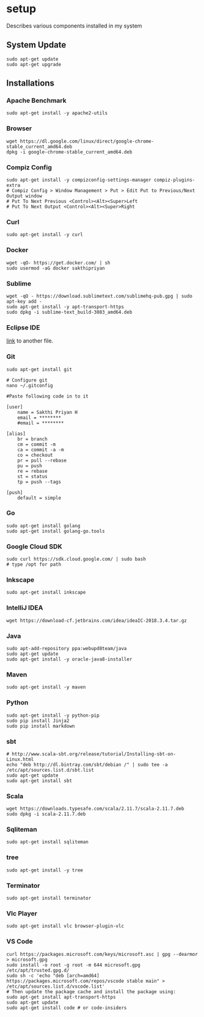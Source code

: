 # setup
Describes various components installed in my system

## System Update
    sudo apt-get update
    sudo apt-get upgrade

## Installations

### Apache Benchmark
    sudo apt-get install -y apache2-utils

### Browser
    wget https://dl.google.com/linux/direct/google-chrome-stable_current_amd64.deb
    dpkg -i google-chrome-stable_current_amd64.deb 

### Compiz Config
    sudo apt-get install -y compizconfig-settings-manager compiz-plugins-extra
    # Compiz Config > Window Management > Put > Edit Put to Previous/Next Output window
    # Put To Next Previous <Control><Alt><Super>Left
    # Put To Next Output <Control><Alt><Super>Right

### Curl
    sudo apt-get install -y curl

### Docker
    wget -qO- https://get.docker.com/ | sh
    sudo usermod -aG docker sakthipriyan

### Sublime
    wget -qO - https://download.sublimetext.com/sublimehq-pub.gpg | sudo apt-key add -
    sudo apt-get install -y apt-transport-https
    sudo dpkg -i sublime-text_build-3083_amd64.deb

### Eclipse IDE
[link](eclipse.md) to another file.

### Git
    sudo apt-get install git
    
    # Configure git
    nano ~/.gitconfig
    
    #Paste following code in to it
    
    [user]
        name = Sakthi Priyan H
        email = ********
        #email = ********

    [alias]
        br = branch
        cm = commit -m
        ca = commit -a -m
        co = checkout
        pr = pull --rebase
        pu = push
        re = rebase
        st = status
        tp = push --tags

    [push]
        default = simple

### Go
    sudo apt-get install golang
    sudo apt-get install golang-go.tools

### Google Cloud SDK 
    sudo curl https://sdk.cloud.google.com/ | sudo bash
    # type /opt for path

### Inkscape
    sudo apt-get install inkscape

### IntelliJ IDEA
    
    wget https://download-cf.jetbrains.com/idea/ideaIC-2018.3.4.tar.gz

### Java
    sudo apt-add-repository ppa:webupd8team/java
    sudo apt-get update
    sudo apt-get install -y oracle-java8-installer

### Maven
    sudo apt-get install -y maven

### Python
    sudo apt-get install -y python-pip
    sudo pip install Jinja2
    sudo pip install markdown

### sbt
    # http://www.scala-sbt.org/release/tutorial/Installing-sbt-on-Linux.html
    echo "deb http://dl.bintray.com/sbt/debian /" | sudo tee -a /etc/apt/sources.list.d/sbt.list
    sudo apt-get update
    sudo apt-get install sbt

### Scala
    wget https://downloads.typesafe.com/scala/2.11.7/scala-2.11.7.deb
    sudo dpkg -i scala-2.11.7.deb

### Sqliteman
    sudo apt-get install sqliteman

### tree
    sudo apt-get install -y tree

### Terminator
    sudo apt-get install terminator

### Vlc Player
    sudo apt-get install vlc browser-plugin-vlc

### VS Code
    curl https://packages.microsoft.com/keys/microsoft.asc | gpg --dearmor > microsoft.gpg
    sudo install -o root -g root -m 644 microsoft.gpg /etc/apt/trusted.gpg.d/
    sudo sh -c 'echo "deb [arch=amd64] https://packages.microsoft.com/repos/vscode stable main" > /etc/apt/sources.list.d/vscode.list'
    # Then update the package cache and install the package using:
    sudo apt-get install apt-transport-https
    sudo apt-get update
    sudo apt-get install code # or code-insiders
